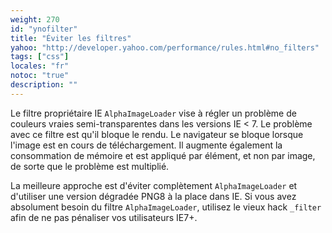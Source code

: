 ```yaml
---
weight: 270
id: "ynofilter"
title: "Éviter les filtres"
yahoo: "http://developer.yahoo.com/performance/rules.html#no_filters"
tags: ["css"]
locales: "fr"
notoc: "true"
description: ""
---
```


Le filtre propriétaire IE `AlphaImageLoader` vise à régler un problème de couleurs vraies semi-transparentes dans les versions IE < 7. Le problème avec ce filtre est qu'il bloque le rendu. Le navigateur se bloque lorsque l'image est en cours de téléchargement. Il augmente également la consommation de mémoire et est appliqué par élément, et non par image, de sorte que le problème est multiplié.

La meilleure approche est d'éviter complètement `AlphaImageLoader` et d'utiliser une version dégradée PNG8 à la place dans IE. Si vous avez absolument besoin du filtre `AlphaImageLoader`, utilisez le vieux hack `_filter` afin de ne pas pénaliser vos utilisateurs IE7+.